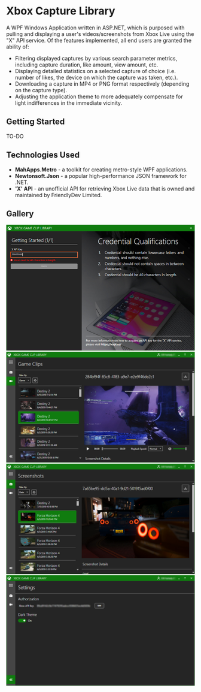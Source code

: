 # Xbox Capture Library
A WPF Windows Application written in ASP.NET, which is purposed with pulling and displaying a user's videos/screenshots from Xbox Live using the "X" API service. Of the features implemented, all end users are granted the ability of:
* Filtering displayed captures by various search parameter metrics, including capture duration, like amount, view amount, etc.
* Displaying detailed statistics on a selected capture of choice (i.e. number of likes, the device on which the capture was taken, etc.).
* Downloading a capture in MP4 or PNG format respectively (depending on the capture type).
* Adjusting the application theme to more adequately compensate for light indifferences in the immediate vicinity.

## Getting Started
TO-DO

## Technologies Used
* **MahApps.Metro** - a toolkit for creating metro-style WPF applications.
* **Newtonsoft.Json** - a popular high-performance JSON framework for .NET.
* **'X' API** - an unofficial API for retrieving Xbox Live data that is owned and maintained by FriendlyDev Limited.

## Gallery
![Authentication Page](images/authentication.jpg?raw=true)
![Game Clips Page](images/game_clips.jpg?raw=true)
![Screenshots Page](images/screenshots.jpg?raw=true)
![Settings Page](images/settings.jpg?raw=true)

